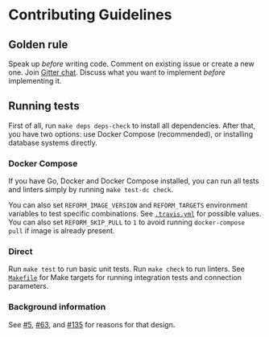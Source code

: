 # Contributing Guidelines

## Golden rule

Speak up _before_ writing code. Comment on existing issue or create a new one. Join
[Gitter chat](https://gitter.im/go-reform/reform?utm_source=badge&utm_medium=badge&utm_campaign=pr-badge). Discuss what
you want to implement _before_ implementing it.


## Running tests

First of all, run `make deps deps-check` to install all dependencies. After that, you have two options: use Docker Compose (recommended), or installing database systems directly.


### Docker Compose

If you have Go, Docker and Docker Compose installed, you can run all tests and linters simply by running `make test-dc check`.

You can also set `REFORM_IMAGE_VERSION` and `REFORM_TARGETS` environment variables to test specific combinations.
See [`.travis.yml`](../.travis.yml) for possible values.
You can also set `REFORM_SKIP_PULL` to `1` to avoid running `docker-compose pull` if image is already present.

### Direct

Run `make test` to run basic unit tests. Run `make check` to run linters.
See [`Makefile`](../Makefile) for Make targets for running integration tests and connection parameters.


### Background information

See [#5](https://github.com/go-reform/reform/issues/5), [#63](https://github.com/go-reform/reform/issues/63), and [#135](https://github.com/go-reform/reform/issues/135) for reasons for that design.
